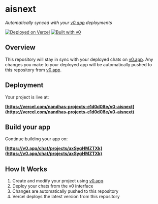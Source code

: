 # aisnext

*Automatically synced with your [v0.app](https://v0.app) deployments*

[![Deployed on Vercel](https://img.shields.io/badge/Deployed%20on-Vercel-black?style=for-the-badge&logo=vercel)](https://vercel.com/nandhas-projects-e1d0d08e/v0-aisnext)
[![Built with v0](https://img.shields.io/badge/Built%20with-v0.app-black?style=for-the-badge)](https://v0.app/chat/projects/axSygHMZTXk)

## Overview

This repository will stay in sync with your deployed chats on [v0.app](https://v0.app).
Any changes you make to your deployed app will be automatically pushed to this repository from [v0.app](https://v0.app).

## Deployment

Your project is live at:

**[https://vercel.com/nandhas-projects-e1d0d08e/v0-aisnext](https://vercel.com/nandhas-projects-e1d0d08e/v0-aisnext)**

## Build your app

Continue building your app on:

**[https://v0.app/chat/projects/axSygHMZTXk](https://v0.app/chat/projects/axSygHMZTXk)**

## How It Works

1. Create and modify your project using [v0.app](https://v0.app)
2. Deploy your chats from the v0 interface
3. Changes are automatically pushed to this repository
4. Vercel deploys the latest version from this repository